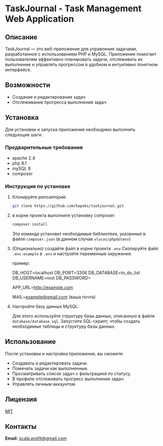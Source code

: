 # TaskJournal - Task Management Web Application

## Описание

TaskJournal — это веб-приложение для управления задачами, разработанное с использованием PHP и MySQL. Приложение помогает пользователям эффективно планировать задачи, отслеживать их выполнение и управлять прогрессом в удобном и интуитивно понятном интерфейсе.


## Возможности

*   Создание и редактирование задач
*   Отслеживание прогресса выполнения задач

## Установка

Для установки и запуска приложения необходимо выполнить следующие шаги:

### Предварительные требования

*   apache 2.4
*   php 8.1
*   mySQL 8
*   composer 

### Инструкция по установке

1.  Клонируйте репозиторий:

    ```bash
    git clone https://github.com/kapeks/taskjournal.git
    ```

2.  в корне проекта выполните установку composer:

    ```bash
    composer install
    ```
    Эта команда установит необходимые библиотеки, указанные в файле `composer.json` (в данном случае `vlucas/phpdotenv`)

3. (Опционально) создайте файл в корне проекта `.env` Скопируйте файл `.env.example` в `.env` и настройте переменные окружения:

    пример:

    DB_HOST=localhost
    DB_PORT=3306
    DB_DATABASE=to_do_list
    DB_USERNAME=root
    DB_PASSWORD=

    APP_URL=http://example.com

    MAIL=example@gmail.com   (ваша почта)

4.  Настройте базу данных MySQL:

    Для этого используйте структуру базы данных, описанную в файле `database/database.sql`. Запустите SQL-скрипт, чтобы создать необходимые таблицы и структуру базы данных.


## Использование

После установки и настройки приложения, вы сможете:

- Создавать и редактировать задачи.
- Помечать задачи как выполненные.
- Просматривать список задач с фильтрацией по статусу.
- В профиле отслеживать прогресс выполнения задач.
- Управлять личным аккаунтом.

## Лицензия

[MIT](LICENSE)

## Контакты

**Email:** scalp.profit@gmail.com


